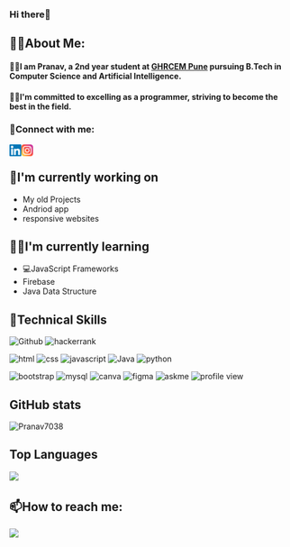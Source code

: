 <html>
<body>
 <!--<img src="https://github.com/Pranav7038/Pranav7038/assets/103091616/06af831b-c6c9-45eb-9c52-ba286182f904" alt="my banner">...-->
<h3>Hi there👋</h3>
<h2>👨‍💻About Me: </h2>
<h4>👨‍🎓I am Pranav, a 2nd year student at <a href="https://ghrcem.raisoni.net/">GHRCEM Pune</a> pursuing B.Tech in Computer Science and Artificial Intelligence.</h4>
<h4>👨‍💻I'm committed to excelling as a programmer, striving to become the best in the field.</h4>
<h3>🤝Connect with me:</h3>
<a href="https://www.linkedin.com/in/pranav-kshirsagar-3a204823a/"><img align="left" src="https://raw.githubusercontent.com/Pranav7038/Pranav7038/main/images/linkedin.svg" alt="icon/linkedin" width="21px"/></a>
<a href="https://www.instagram.com/pranav8289"><img align="left" src="https://raw.githubusercontent.com/Pranav7038/Pranav7038/main/images/instagram.svg" alt="icon/instagram" width="21px"/></a><br>
<h2>🔭I'm currently working on </h2>
<ul>
<li>My old Projects</li>
<li>Andriod app</li>
<li>responsive websites </li>
</ul>
<h2>🙎‍♂️I'm currently learning </h2>
<ul>
<li>💻JavaScript Frameworks</li>
<li>Firebase</li>
<li>Java Data Structure</li>
</ul>
<h2>💼Technical Skills</h2>
<p>
<img alt="Github" src="https://img.shields.io/badge/GitHub-100000?style=for-the-badge&logo=github&logoColor=white"/>
<img alt="hackerrank" src="https://img.shields.io/badge/-Hackerrank-2EC866?style=for-the-badge&logo=HackerRank&logoColor=white"/></p><p>
<img alt="html" src="https://img.shields.io/badge/HTML-239120?style=for-the-badge&logo=html5&logoColor=white"/>
<img alt="css" src="https://img.shields.io/badge/CSS-239120?&style=for-the-badge&logo=css3&logoColor=white"/>
<img alt="javascript" src="https://img.shields.io/badge/JavaScript-F7DF1E?style=for-the-badge&logo=javascript&logoColor=black"/>
<img alt="Java" src="https://img.shields.io/badge/Java-ED8B00?style=for-the-badge&logo=openjdk&logoColor=white"/>
<img alt="python" src="https://img.shields.io/badge/Python-14354C?style=for-the-badge&logo=python&logoColor=white"/></p><p>
<img alt="bootstrap" src="https://img.shields.io/badge/Bootstrap-563D7C?style=for-the-badge&logo=bootstrap&logoColor=white"/>
<img alt="mysql" src="https://img.shields.io/badge/MySQL-00000F?style=for-the-badge&logo=mysql&logoColor=white"/>
<img alt="canva" src="https://img.shields.io/badge/Canva-%2300C4CC.svg?&style=for-the-badge&logo=Canva&logoColor=white"/>
<img alt="figma" src="https://img.shields.io/badge/Figma-F24E1E?style=for-the-badge&logo=figma&logoColor=white"/>
<img alt="askme" src="https://img.shields.io/badge/Ask%20me-anything-1abc9c.svg"/>
<img alt="profile view" src="https://img.shields.io/badge/Profile%20Visitors-172B4D?style=for-the-badge&logo=Opsgenie&logoColor=white"/>
</p>
<h2>GitHub stats</h2>
<img src="https://github-readme-stats.vercel.app/api?username=Pranav7038&show_icons=true&theme=radical" alt="Pranav7038" />
<h2>Top Languages</h2>
<img src="https://github-readme-stats.vercel.app/api/top-langs/?username=Pranav7038&layout=donut)](https://github.com/Pranav7038/github-readme-stats">
<h2>📫How to reach me:</h2>
<p><a href="mailto:Kshirsagarpranav060@gmail.com">
<img src="https://img.shields.io/badge/Gmail-D14836?style=for-the-badge&logo=gmail&logoColor=white"/></a></p>
</p>
</body>
</html>

